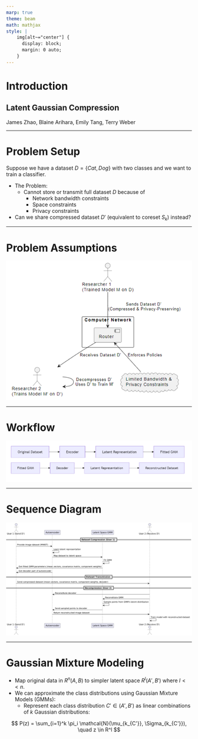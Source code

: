 ```yaml
---
marp: true
theme: beam
math: mathjax
style: |
    img[alt~="center"] {
      display: block;
      margin: 0 auto;
    }
---
```


# Introduction

## Latent Gaussian Compression

James Zhao, Blaine Arihara, Emily Tang, Terry Weber

<!-- 
Presentation:
-  Introduction to the problem: compression
- Dataset compression basics
- Problem setup
- Autoencoders
- Variational Autoencoders
- Contrastive Autoencoders
- Gaussian Mixture Models
- Finding Optimal k
- Methods comparison
  - Our Method
  - Submodular Maximization
  - Combined
-->

---


# Problem Setup

Suppose we have a dataset $D = \{Cat, Dog\}$ with two classes and we want to train a classifier.

- The Problem:
  - Cannot store or transmit full dataset $D$ because of
    - Network bandwidth constraints
    - Space constraints
    - Privacy constraints
- Can we share compressed dataset $D'$ (equivalent to coreset $S_k$) instead?

--- 
# Problem Assumptions

![w:700 center](../diagrams/network_diagram.png)

---
# Workflow

![w:1200 center](../diagrams/flow_diagram.png)

---

# Sequence Diagram

![w:900 center](../diagrams/usage.png)


---

# Gaussian Mixture Modeling

- Map original data in $R^n (A, B)$ to simpler latent space $R^l (A', B')$ where $l << n$.
- We can approximate the class distributions using Gaussian Mixture Models (GMMs):
  - Represent each class distribution $C' \in (A', B')$ as linear combinations of $k$ Gaussian distributions:

$$
P(z) = \sum_{i=1}^k \pi_i \mathcal{N}(\mu_{k_{C'}}, \Sigma_{k_{C'}}), \quad z \in R^l
$$
